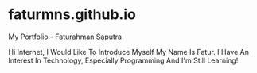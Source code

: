# faturmns.github.io
My Portfolio - Faturahman Saputra

Hi Internet, I Would Like To Introduce Myself My Name Is Fatur. I Have An Interest In Technology, Especially Programming And I'm Still Learning!

